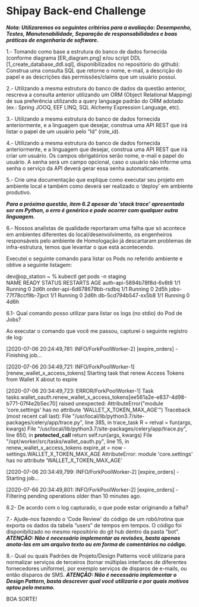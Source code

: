 # Shipay Back-end Challenge

***Nota: Utilizaremos os seguintes critérios para a avaliação: Desempenho, Testes, Manutenabilidade, Separação de responsabilidades e boas práticas de engenharia de software.***

1.- Tomando como base a estrutura do banco de dados fornecida (conforme diagrama [ER_diagram.png] e/ou script DDL [1_create_database_ddl.sql], disponibilizados no repositório do github): Construa uma consulta SQL que retorne o nome, e-mail, a descrição do papel e as descrições das permissões/claims que um usuário possui.

2.- Utilizando a mesma estrutura do banco de dados da questão anterior, rescreva a consulta anterior utilizando um ORM (Object Relational Mapping) de sua preferência utilizando a query language padrão do ORM adotado (ex.: Spring JOOQ, EEF LINQ, SQL Alchemy Expression Language, etc).

3.- Utilizando a mesma estrutura do banco de dados fornecida anteriormente, e a linguagem que desejar, construa uma API REST que irá listar o papel de um usuário pelo “Id” (role_id).

4.- Utilizando a mesma estrutura do banco de dados fornecida anteriormente, e a linguagem que desejar, construa uma API REST que irá criar um usuário. Os campos obrigatórios serão nome, e-mail e papel do usuário. A senha será um campo opcional, caso o usuário não informe uma senha o serviço da API deverá gerar essa senha automaticamente.

5.- Crie uma documentação que explique como executar seu projeto em ambiente local e também como deverá ser realizado o ‘deploy’ em ambiente produtivo.

***Para a próxima questão, item 6.2 apesar da 'stack trace' apresentada ser em Python, o erro é genérico e pode ocorrer com qualquer outra linguagem.***

6.- Nossos analistas de qualidade reportaram uma falha que só acontece em ambientes diferentes do local/desenvolvimento, os engenheiros responsáveis pelo ambiente de Homologação já descartaram problemas de infra-estrutura, temos que levantar o que está acontecendo.

Executei o seguinte comando para listar os Pods no referido ambiente e obtive a seguinte listagem:  

dev@op_station ~ % kubectl get pods -n staging                               
NAME                           READY   STATUS    RESTARTS   AGE
auth-api-5894b78f8d-6v8t8      1/1     Running     0        2d6h
order-api-6d678679bb-rsdbq     1/1     Running     0        2d5h
jobs-77f78ccf9b-7jpct          1/1     Running     0        2d6h
db-5cd794b547-xx5b8            1/1     Running     0        4d6h

6.1- Qual comando posso utilizar para listar os logs (no stdio) do Pod de Jobs?


Ao executar o comando que você me passou, capturei o seguinte registro de log:

[2020-07-06 20:24:49,781: INFO/ForkPoolWorker-2] [expire_orders] - Finishing job…

[2020-07-06 20:34:49,721: INFO/ForkPoolWorker-1] [renew_wallet_x_access_tokens] Starting task that renew Access Tokens from Wallet X about to expire

[2020-07-06 20:34:49,723: ERROR/ForkPoolWorker-1] Task tasks.wallet_oauth.renew_wallet_x_access_tokens[ee561a2e-e837-4d98-b771-07f4e2b5ec70] raised unexpected: AttributeError("module 'core.settings' has no attribute ‘WALLET_X_TOKEN_MAX_AGE'")
Traceback (most recent call last):
  File "/usr/local/lib/python3.7/site-packages/celery/app/trace.py", line 385, in trace_task
    R = retval = fun(args, kwargs)
  File "/usr/local/lib/python3.7/site-packages/celery/app/trace.py", line 650, in __protected_call__
    return self.run(args, kwargs)
  File "/opt/worker/src/tasks/wallet_oauth.py", line 15, in renew_wallet_x_access_tokens
    expire_at = now - settings.WALLET_X_TOKEN_MAX_AGE
AttributeError: module 'core.settings' has no attribute ‘WALLET_X_TOKEN_MAX_AGE'

[2020-07-06 20:34:49,799: INFO/ForkPoolWorker-2] [expire_orders] - Starting job…

[2020-07-66 20:34:49,801: INFO/ForkPoolWorker-2] [expire_orders] - Filtering pending operations older than 10 minutes ago.


6.2- De acordo com o log capturado, o que pode estar originando a falha?


7.- Ajude-nos fazendo o ‘Code Review’ do código de um robô/rotina que exporta os dados da tabela “users” de tempos em tempos. O código foi disponibilizado no mesmo repositório do git hub dentro da pasta “bot”. ***ATENÇÃO: Não é necessário implementar as revisões, basta apenas anota-las em um arquivo texto ou em forma de comentários no código.***

8.- Qual ou quais Padrões de Projeto/Design Patterns você utilizaria para normalizar serviços de terceiros (tornar múltiplas interfaces de diferentes fornecedores uniforme), por exemplo serviços de disparos de e-mails, ou então disparos de SMS. ***ATENÇÃO: Não é necessário implementar o Design Pattern, basta descrever qual você utilizaria e por quais motivos optou pelo mesmo.***

BOA SORTE!
